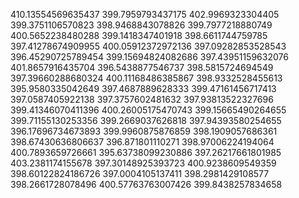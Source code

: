 410.13554569635437
399.7959793437175
402.9969323304405
399.3751106570823
398.9468843078826
399.7977218880749
400.5652238480288
399.1418347401918
398.6611744759785
397.41278674909955
400.05912372972136
397.09282853528543
396.45290725789454
399.15694824082686
397.43951159632076
401.8657916435704
396.5438877546737
398.5815724694549
397.39660288680324
400.11168486385867
398.9332528455613
395.9580335042649
397.4687889628333
399.47161456717413
397.0587405922138
397.3757602481632
397.93813522327696
399.41346070411396
400.26005175470743
399.15665490264655
399.71155130253356
399.2669037626818
397.94393580254655
396.17696734673893
399.9960875876859
398.1909057686361
398.67430636806637
396.871801110271
398.97006224194064
400.7893659726661
395.63738099230886
397.26217661801985
403.2381174155678
397.30148925393723
400.9238609549359
398.60122824186726
397.0004105137411
398.2981429108577
398.2661728078496
400.57763763007426
399.8438257834658